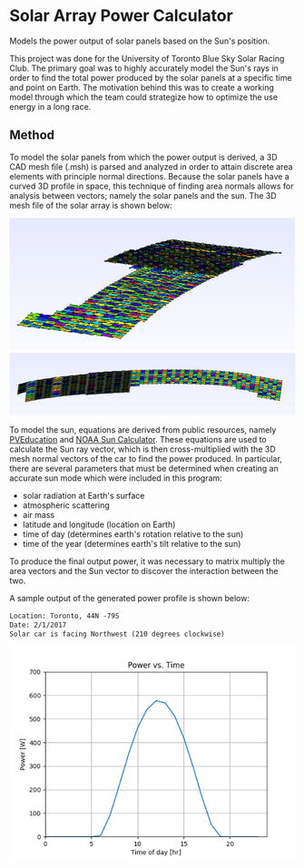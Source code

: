 # Solar Array Power Calculator
Models the power output of solar panels based on the Sun's position. 

This project was done for the University of Toronto Blue Sky Solar Racing Club. The primary goal was to highly accurately model the Sun's rays in order to find the total power produced by the solar panels at a specific time and point on Earth. The motivation behind this was to create a working model through which the team could strategize how to optimize the use energy in a long race. 

## Method
To model the solar panels from which the power output is derived, a 3D CAD mesh file (.msh) is parsed and analyzed in order to attain discrete area elements with principle normal directions. Because the solar panels have a curved 3D profile in space, this technique of finding area normals allows for analysis between vectors; namely the solar panels and the sun. The 3D mesh file of the solar array is shown below:

![image](assets/mesh_example.jpg)
![image](assets/mesh_example_2.jpg)

To model the sun, equations are derived from public resources, namely [PVEducation](http://www.pveducation.org/) and [NOAA Sun Calculator](https://www.esrl.noaa.gov/gmd/grad/solcalc/). These equations are used to calculate the Sun ray vector, which is then cross-multiplied with the 3D mesh normal vectors of the car to find the power produced. In particular, there are several parameters that must be determined when creating an accurate sun mode which were included in this program:
* solar radiation at Earth's surface
* atmospheric scattering 
* air mass
* latitude and longitude (location on Earth)
* time of day (determines earth's rotation relative to the sun)
* time of the year (determines earth's tilt relative to the sun)

To produce the final output power, it was necessary to matrix multiply the area vectors and the Sun vector to discover the interaction between the two. 

A sample output of the generated power profile is shown below:  
```
Location: Toronto, 44N -79S  
Date: 2/1/2017  
Solar car is facing Northwest (210 degrees clockwise)  
```
![image](assets/power_profile_example.png)
